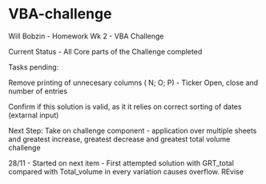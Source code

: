 # VBA-challenge
Will Bobzin - Homework Wk 2 - VBA Challenge

Current Status - All Core parts of the Challenge completed

Tasks pending: 

Remove printing of unnecesary columns ( N; O; P) - Ticker Open, close and number of entries

Confirm if this solution is valid, as it it relies on correct sorting of dates (extarnal input)

Next Step: Take on challenge component - application over multiple sheets and greatest increase, greatest decrease and greatest total volume challenge

28/11 - Started on next item - First attempted solution with GRT_total compared with Total_volume in every variation causes overflow. REvise
